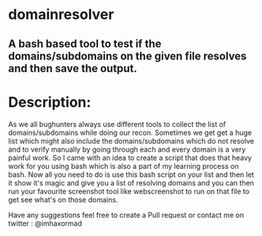 # domainresolver
A bash based tool to test if the domains/subdomains on the given file resolves and then save the output.
-----------------------------------------------------------------------------------------------------------------------------------
# Description:
As we all bughunters always use different tools to collect the list of domains/subdomains while doing our recon. 
Sometimes we get get a huge list which might also include the domains/subdomains which do not resolve and to verify manually by going through each and every domain is a very painful work. So I came with an idea to create a script that does that heavy work for you using bash which is also a part of my learning process on bash. 
Now all you need to do is use this bash script on your list and then let it show it's magic and give you a list of resolving domains and you can then run your favourite screenshot tool like webscreenshot to run on that file to get see what's on those domains. 

Have any suggestions feel free to create a Pull request or contact me on twitter : @imhaxormad
